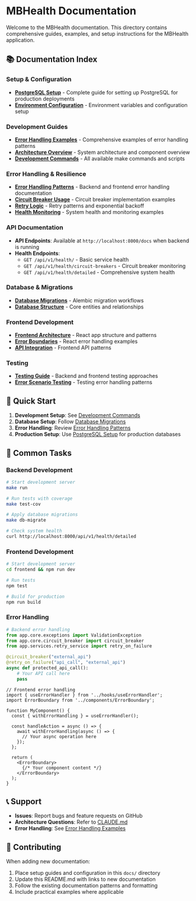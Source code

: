 # MBHealth Documentation

Welcome to the MBHealth documentation. This directory contains comprehensive guides, examples, and setup instructions for the MBHealth application.

## 📚 Documentation Index

### Setup & Configuration
- **[PostgreSQL Setup](POSTGRESQL_SETUP.md)** - Complete guide for setting up PostgreSQL for production deployments
- **[Environment Configuration](../CLAUDE.md#key-file-locations)** - Environment variables and configuration setup

### Development Guides
- **[Error Handling Examples](ERROR_HANDLING_EXAMPLES.md)** - Comprehensive examples of error handling patterns
- **[Architecture Overview](../CLAUDE.md#architecture-overview)** - System architecture and component overview
- **[Development Commands](../CLAUDE.md#development-commands)** - All available make commands and scripts

### Error Handling & Resilience
- **[Error Handling Patterns](../CLAUDE.md#error-handling-and-resilience)** - Backend and frontend error handling documentation
- **[Circuit Breaker Usage](ERROR_HANDLING_EXAMPLES.md#2-circuit-breaker-pattern)** - Circuit breaker implementation examples
- **[Retry Logic](ERROR_HANDLING_EXAMPLES.md#3-retry-logic-with-exponential-backoff)** - Retry patterns and exponential backoff
- **[Health Monitoring](ERROR_HANDLING_EXAMPLES.md#health-monitoring-examples)** - System health and monitoring examples

### API Documentation
- **API Endpoints**: Available at `http://localhost:8000/docs` when backend is running
- **Health Endpoints**: 
  - `GET /api/v1/health/` - Basic service health
  - `GET /api/v1/health/circuit-breakers` - Circuit breaker monitoring
  - `GET /api/v1/health/detailed` - Comprehensive system health

### Database & Migrations
- **[Database Migrations](../CLAUDE.md#database-migrations)** - Alembic migration workflows
- **[Database Structure](../CLAUDE.md#database-structure)** - Core entities and relationships

### Frontend Development
- **[Frontend Architecture](../CLAUDE.md#frontend-architecture-react--typescript--vite)** - React app structure and patterns
- **[Error Boundaries](ERROR_HANDLING_EXAMPLES.md#1-using-error-boundaries)** - React error handling examples
- **[API Integration](ERROR_HANDLING_EXAMPLES.md#3-enhanced-api-calls-with-retry)** - Frontend API patterns

### Testing
- **[Testing Guide](../CLAUDE.md#testing)** - Backend and frontend testing approaches
- **[Error Scenario Testing](ERROR_HANDLING_EXAMPLES.md#testing-error-scenarios)** - Testing error handling patterns

## 🚀 Quick Start

1. **Development Setup**: See [Development Commands](../CLAUDE.md#development-commands)
2. **Database Setup**: Follow [Database Migrations](../CLAUDE.md#database-migrations)
3. **Error Handling**: Review [Error Handling Patterns](../CLAUDE.md#error-handling-and-resilience)
4. **Production Setup**: Use [PostgreSQL Setup](POSTGRESQL_SETUP.md) for production databases

## 🔧 Common Tasks

### Backend Development
```bash
# Start development server
make run

# Run tests with coverage
make test-cov

# Apply database migrations
make db-migrate

# Check system health
curl http://localhost:8000/api/v1/health/detailed
```

### Frontend Development
```bash
# Start development server
cd frontend && npm run dev

# Run tests
npm test

# Build for production
npm run build
```

### Error Handling
```python
# Backend error handling
from app.core.exceptions import ValidationException
from app.core.circuit_breaker import circuit_breaker
from app.services.retry_service import retry_on_failure

@circuit_breaker("external_api")
@retry_on_failure("api_call", "external_api")
async def protected_api_call():
    # Your API call here
    pass
```

```tsx
// Frontend error handling
import { useErrorHandler } from '../hooks/useErrorHandler';
import ErrorBoundary from '../components/ErrorBoundary';

function MyComponent() {
  const { withErrorHandling } = useErrorHandler();
  
  const handleAction = async () => {
    await withErrorHandling(async () => {
      // Your async operation here
    });
  };
  
  return (
    <ErrorBoundary>
      {/* Your component content */}
    </ErrorBoundary>
  );
}
```

## 📞 Support

- **Issues**: Report bugs and feature requests on GitHub
- **Architecture Questions**: Refer to [CLAUDE.md](../CLAUDE.md)
- **Error Handling**: See [Error Handling Examples](ERROR_HANDLING_EXAMPLES.md)

## 📝 Contributing

When adding new documentation:
1. Place setup guides and configuration in this `docs/` directory
2. Update this README.md with links to new documentation
3. Follow the existing documentation patterns and formatting
4. Include practical examples where applicable